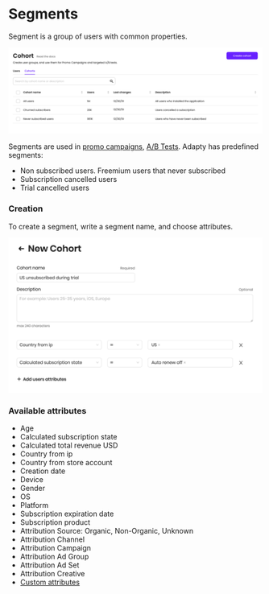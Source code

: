 # Segments

Segment is a group of users with common properties.

![](../.gitbook/assets/cohorts.jpg)

Segments are used in [promo campaigns](promo-campaigns.md), [A/B Tests](../purchase-infrastructure/ab-tests.md). Adapty has predefined segments:

* Non subscribed users. Freemium users that never subscribed
* Subscription cancelled users
* Trial cancelled users

### Creation

To create a segment, write a segment name, and choose attributes.

![Segment creation](../.gitbook/assets/image%20%2811%29.png)

### Available attributes

* Age
* Calculated subscription state
* Calculated total revenue USD
* Country from ip
* Country from store account
* Creation date
* Device
* Gender
* OS
* Platform
* Subscription expiration date
* Subscription product
* Attribution Source: Organic, Non-Organic, Unknown
* Attribution Channel
* Attribution Campaign
* Attribution Ad Group
* Attribution Ad Set
* Attribution Creative
* [Custom attributes](profiles.md#custom-attributes)

